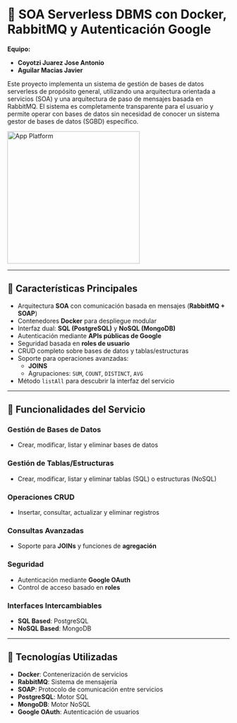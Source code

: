 # 🧩 SOA Serverless DBMS con Docker, RabbitMQ y Autenticación Google

**Equipo:**
- **Coyotzi Juarez Jose Antonio**
- **Aguilar Macias Javier**

Este proyecto implementa un sistema de gestión de bases de datos serverless de propósito general, utilizando una arquitectura orientada a servicios (SOA) y una arquitectura de paso de mensajes basada en RabbitMQ. El sistema es completamente transparente para el usuario y permite operar con bases de datos sin necesidad de conocer un sistema gestor de bases de datos (SGBD) específico.

<img src="https://eitpl.in/assets/img/service/database.gif" alt="App Platform" width="300"/>

---

## 🚀 Características Principales

- Arquitectura **SOA** con comunicación basada en mensajes (**RabbitMQ + SOAP**)
- Contenedores **Docker** para despliegue modular
- Interfaz dual: **SQL (PostgreSQL)** y **NoSQL (MongoDB)**
- Autenticación mediante **APIs públicas de Google**
- Seguridad basada en **roles de usuario**
- CRUD completo sobre bases de datos y tablas/estructuras
- Soporte para operaciones avanzadas:
  - **JOINS**
  - Agrupaciones: `SUM`, `COUNT`, `DISTINCT`, `AVG`
- Método `listAll` para descubrir la interfaz del servicio

---

## 🧱 Funcionalidades del Servicio

### Gestión de Bases de Datos

- Crear, modificar, listar y eliminar bases de datos

### Gestión de Tablas/Estructuras

- Crear, modificar, listar y eliminar tablas (SQL) o estructuras (NoSQL)

### Operaciones CRUD

- Insertar, consultar, actualizar y eliminar registros

### Consultas Avanzadas

- Soporte para **JOINs** y funciones de **agregación**

### Seguridad

- Autenticación mediante **Google OAuth**
- Control de acceso basado en **roles**

### Interfaces Intercambiables

- **SQL Based**: PostgreSQL
- **NoSQL Based**: MongoDB

---

## 🧪 Tecnologías Utilizadas

- **Docker**: Contenerización de servicios
- **RabbitMQ**: Sistema de mensajería
- **SOAP**: Protocolo de comunicación entre servicios
- **PostgreSQL**: Motor SQL
- **MongoDB**: Motor NoSQL
- **Google OAuth**: Autenticación de usuarios
